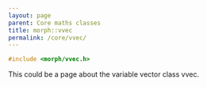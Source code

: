 ```yaml
---
layout: page
parent: Core maths classes
title: morph::vvec
permalink: /core/vvec/
---
```

```c++
#include <morph/vvec.h>
```

This could be a page about the variable vector class vvec.
